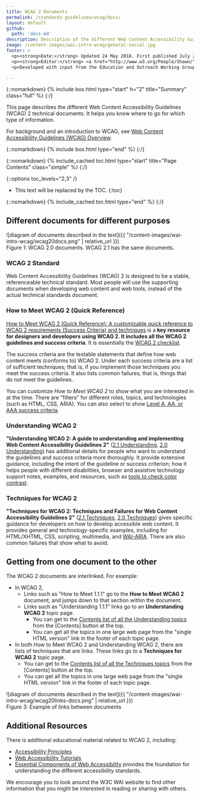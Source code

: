 ```yaml
---
title: WCAG 2 Documents
permalink: /standards-guidelines/wcag/docs/
layout: default
github:
  path: 'docs.md'
description: Description of the different Web Content Accessibility Guidelines (WCAG) 2 technical documents.
image: /content-images/wai-intro-wcag/general-social.jpg
footer: >
  <p><strong>Date:</strong> Updated 24 May 2018. First published July 2005.</p>
  <p><strong>Editor:</strong> <a href="http://www.w3.org/People/Shawn/">Shawn Lawton Henry</a>.</p>
  <p>Developed with input from the Education and Outreach Working Group (<a href="https://www.w3.org/WAI/about/groups/eowg/">EOWG</a>).</p>

---
```



{::nomarkdown}
{% include box.html type="start" h="2" title="Summary" class="full" %}
{:/}

This page describes the different Web Content Accessibility Guidelines (WCAG) 2 technical documents. It helps you know where to go for which type of information.

For background and an introduction to WCAG, see [Web Content Accessibility Guidelines (WCAG) Overview](http://www.w3.org/WAI/intro/wcag.php).

{::nomarkdown}
{% include box.html type="end" %}
{:/}

{::nomarkdown}
{% include_cached toc.html type="start" title="Page Contents" class="simple" %}
{:/}

{::options toc_levels="2,3" /}

-   This text will be replaced by the TOC.
{:toc}

{::nomarkdown}
{% include_cached toc.html type="end" %}
{:/}


## Different documents for different purposes

![diagram of documents described in the text]({{ "/content-images/wai-intro-wcag/wcag20docs.png" | relative_url }})<br>Figure 1: WCAG 2.0 documents. WCAG 2.1 has the same documents.

### WCAG 2 Standard

Web Content Accessibility Guidelines (WCAG) 2 is designed to be a stable, referenceable technical standard. Most people will use the supporting documents when developing web content and web tools, instead of the actual technical standards document.

### How to Meet WCAG 2 (Quick Reference)

[How to Meet WCAG 2 (Quick Reference): A customizable quick reference to WCAG 2 requirements (Success Criteria) and techniques](http://www.w3.org/WAI/WCAG21/quickref/) is a **key resource for designers and developers using WCAG 2. It includes all the WCAG 2 guidelines and success criteria**. It is essentially the [WCAG 2 checklist](http://www.w3.org/WAI/WCAG21/quickref/).

The success criteria are the testable statements that define how web
content meets (conforms to) WCAG 2. Under each success criteria are a
list of sufficient techniques; that is, if you implement those
techniques you meet the success criteria. It also lists common failures,
that is, things that do not meet the guidelines.

You can customize <cite>How to Meet WCAG 2</cite> to show what you are interested in at the time. There are "filters" for different roles, topics, and technologies (such as HTML, CSS, ARIA). You can also select to show [Level A, AA, or AAA success criteria](http://www.w3.org/TR/UNDERSTANDING-WCAG20/conformance.html#uc-levels-head).

### Understanding WCAG 2

**"Understanding WCAG 2: A guide to understanding and implementing Web
Content Accessibility Guidelines 2"** ([2.1 Understanding]( https://www.w3.org/WAI/WCAG21/Understanding/), [2.0 Understanding](/TR/UNDERSTANDING-WCAG20/))
has additional details for people who want to understand the guidelines
and success criteria more thoroughly. It provide extensive guidance,
including the intent of the guideline or success criterion; how it helps
people with different disabilities, browser and assistive technology
support notes, examples, and resources, such as [tools to check color contrast](https://www.w3.org/WAI/WCAG21/Understanding/contrast-minimum.html#visual-audio-contrast-contrast-resources-head).

### Techniques for WCAG 2

**"Techniques for WCAG 2: Techniques and Failures for Web Content
Accessibility Guidelines 2"** ([2.1 Techniques]( https://www.w3.org/WAI/WCAG21/Techniques/), [2.0 Techniques](/TR/WCAG20-TECHS/)) gives specific
guidance for developers on how to develop accessible web content. It
provides general and technology-specific examples, including for
HTML/XHTML, CSS, scripting, multimedia, and
[WAI-ARIA](http://www.w3.org/WAI/intro/aria). There are also common
failures that show what to avoid.

## Getting from one document to the other

The WCAG 2 documents are interlinked. For example:

-   In WCAG 2,
    -   Links such as "How to Meet 1.1.1" go to the **How to Meet WCAG
        2** document, and jumps down to that section within the
        document.
    -   Links such as "Understanding 1.1.1" links go to an
        **Understanding WCAG 2** topic page.
        -   You can get to the [Contents list of all the Understanding topics](https://www.w3.org/WAI/WCAG21/Understanding/#understanding-pages)
            from the \[Contents\] button at the top.
        -   You can get all the topics in one large web page from the
            "single HTML version" link in the footer of each topic page.
-   In both How to Meet WCAG 2 and Understanding WCAG 2, there are
    lists of techniques that are links. These links go to a **Techniques
    for WCAG 2** topic page.
    -   You can get to the [Contents list of all the Techniques topics](https://www.w3.org/WAI/WCAG21/Techniques/#techniques) from the
        \[Contents\] button at the top.
    -   You can get all the topics in one large web page from the
        "single HTML version" link in the footer of each topic page.

![diagram of documents described in the text]({{ "/content-images/wai-intro-wcag/wcag20links-docs.png" | relative_url }})<br>
Figure 3: Example of links between documents

## Additional Resources

There is additional educational material related to WCAG 2, including:

- [Accessibility Principles](https://www.w3.org/WAI/fundamentals/accessibility-principles/)
- [Web Accessibility Tutorials](https://www.w3.org/WAI/tutorials/)
- [Essential Components of Web Accessibility]( https://www.w3.org/WAI/fundamentals/components/) provides the foundation for understanding the different accessibility standards.

We encourage you to look around the W3C WAI website to find other information that you might be interested in reading or sharing with others.

